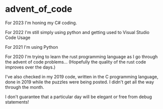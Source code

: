 # advent_of_code

For 2023 I'm honing my C# coding.

For 2022 I'm still simply using python and getting used to Visual Studio Code Usage

For 2021 I'm using Python

For 2020 I'm trying to learn the rust programming language as I go through the advent of code problems...
   (Hopefully the quality of the rust code improves over the days.)
   
I've also checked in my 2019 code, written in the C programming language, done in 2019 while the puzzles were being posted.
I didn't get all the way through the month.

I don't guarantee that a particular day will be elegant or free from debug statements!
